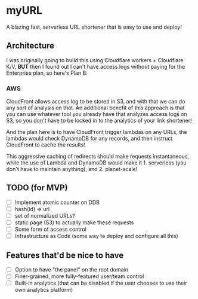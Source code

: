 # myURL

A blazing fast, serverless URL shortener that is easy to use and deploy!

## Architecture

I was originally going to build this using Cloudflare workers + Cloudflare K/V, **BUT** then I found out I can't have access logs without paying for the Enterprise plan, so here's Plan B:

### AWS

CloudFront allows access log to be stored in S3, and with that we can do any sort of analysis on that. An additional benefit of this approach is that you can use whatever tool you already have that analyzes access logs on S3, so you don't have to be locked in to the analytics of your link shortener!

And the plan here is to have CloudFront trigger lambdas on any URLs, the lambdas would check DynamoDB for any records, and then instruct CloudFront to cache the results!

This aggressive caching of redirects should make requests instantaneous, while the use of Lambda and DynamoDB would make it 1. serverless (you don't have to maintain anything), and 2. planet-scale!

## TODO (for MVP)

- [ ] Implement atomic counter on DDB
- [ ] hash(id) => url
- [ ] set of normalized URLs?
- [ ] static page (S3) to actually make these requests
- [ ] Some form of access control
- [ ] Infrastructure as Code (some way to deploy and configure all this)

## Features that'd be nice to have

- [ ] Option to have "the panel" on the root domain
- [ ] Finer-grained, more fully-featured user/team control
- [ ] Built-in analytics (that can be disabled if the user chooses to use their own analytics platform)
